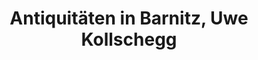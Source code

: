 ---
title: "Antiquitäten in Barnitz, Uwe Kollschegg"
url: /barnitz/antiquitaeten-in-barnitz-uwe-kollschegg/
shop: Antiquitäten
---